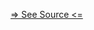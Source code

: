 [=> See Source <=](../../../../../../docs/fundamentals/node-tools/babel-plugin-extend-docs/overview.md)
